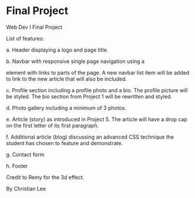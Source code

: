 # Final Project
Web Dev I Final Project

List of features:

a.	Header displaying a logo and page title.

b.	Navbar with responsive single page navigation using a <nav> element with links to parts of the page. A new navbar list item will be added to link to the new article that will also be included.
  
c.	Profile section including a profile photo and a bio. The profile picture will be styled. The bio section from Project 1 will be rewritten and styled.

d.	Photo gallery including a minimum of 3 photos. 

e.	Article (story) as introduced in Project 5. The article will have a drop cap on the first letter of its first paragraph.

f.	Additional article (blog) discussing an advanced CSS technique the student has chosen to feature and demonstrate.

g.	Contact form 

h.	Footer 
  
Credit to Remy for the 3d effect.

By Christian Lee

